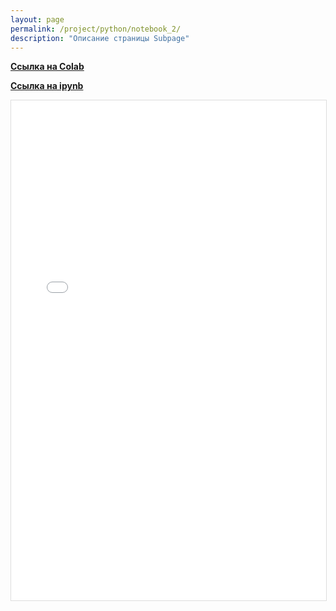 ```yaml
---
layout: page
permalink: /project/python/notebook_2/
description: "Описание страницы Subpage"
---
```


**<a href="https://colab.research.google.com/drive/16fFc65SrF0RwRY9u_FxxCZJaHFNRCHdT?usp=sharing">Ссылка на Colab</a>**

**<a href="https://github.com/Mikrobic/ai_mephi/blob/main/pages/python/jupyter/Кортежи_и_Словари.ipynb">Ссылка на ipynb</a>**

<div class="gif-container">
  <!-- Вместо картинки используем iframe для встраивания HTML -->
  <iframe src="{{'/public/Кортежи_и_Словари.html' | absolute_url }}" 
          alt="Notebook про броадкастинг" 
          style="width: 100%; height: 800px; display: block; margin: 0 auto 20px; border: 1px solid #ddd;">
  </iframe>
</div>